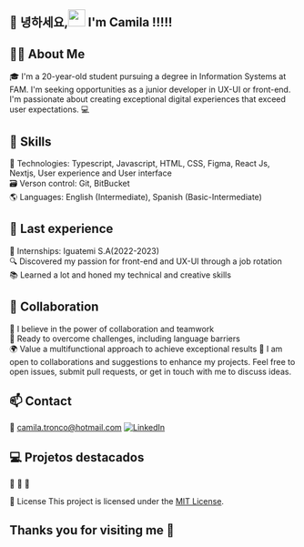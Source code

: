 ## 👋 녕하세요,<img src=https://github.com/TheDudeThatCode/TheDudeThatCode/blob/master/Assets/Earth.gif width="30"> I'm Camila !!!!!

## 👩‍💻 About Me

🎓 I'm a 20-year-old student pursuing a degree in Information Systems at FAM. I'm seeking opportunities as a junior developer in UX-UI or front-end. I'm passionate about creating exceptional digital experiences that exceed user expectations. 💻

## 🚀 Skills

🔧 Technologies: Typescript, Javascript, HTML, CSS, Figma, React Js, Nextjs, User experience and User interface  \
🗃️ Verson control: Git, BitBucket \
🌎 Languages: English (Intermediate), Spanish (Basic-Intermediate)

## 💼 Last experience

💼 Internships: Iguatemi S.A(2022-2023)  \
🔍 Discovered my passion for front-end and UX-UI through a job rotation \
📚 Learned a lot and honed my technical and creative skills

## 🤝 Collaboration

🌟 I believe in the power of collaboration and teamwork \
💪 Ready to overcome challenges, including language barriers \
🌍 Value a multifunctional approach to achieve exceptional results
👥 I am open to collaborations and suggestions to enhance my projects. Feel free to open issues, submit pull requests, or get in touch with me to discuss ideas.

## 📫 Contact

📧 [camila.tronco@hotmail.com](mailto:camila.tronco@hotmail.com) 
[![LinkedIn](https://img.shields.io/badge/LinkedIn-Profile-blue?style=flat-square&logo=linkedin)](https://www.linkedin.com/in/camila-tronco)

## 💻 Projetos destacados
📎
📎
📎

📜 License
This project is licensed under the [MIT License](LICENSE).

## Thanks you for visiting me 💛

<!---
camjla/camjla is a ✨ special ✨ repository because its `README.md` (this file) appears on your GitHub profile.
You can click the Preview link to take a look at your changes.
--->
